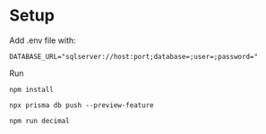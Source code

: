 # Setup

Add .env file with: 

```
DATABASE_URL="sqlserver://host:port;database=;user=;password="
```

Run

```
npm install

npx prisma db push --preview-feature

npm run decimal

```